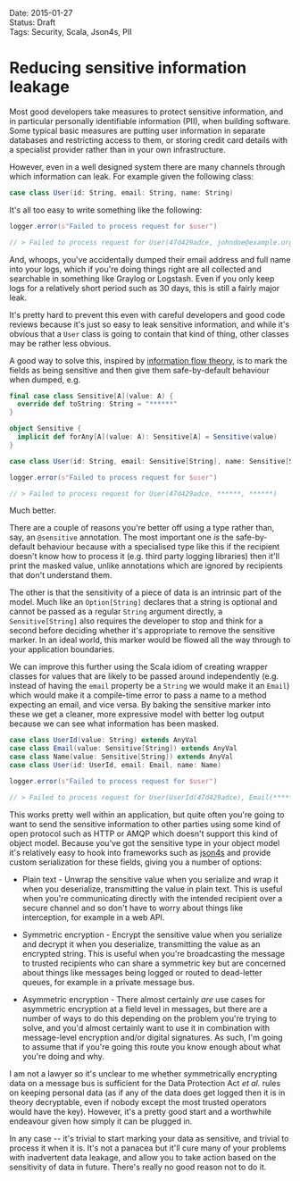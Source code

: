 Date: 2015-01-27  
Status: Draft  
Tags: Security, Scala, Json4s, PII  

# Reducing sensitive information leakage

Most good developers take measures to protect sensitive information, and in particular personally identifiable information (PII), when building software. Some typical basic measures are putting user information in separate databases and restricting access to them, or storing credit card details with a specialist provider rather than in your own infrastructure.

However, even in a well designed system there are many channels through which information can leak. For example given the following class:

~~~scala
case class User(id: String, email: String, name: String)
~~~

It's all too easy to write something like the following:

~~~scala
logger.error(s"Failed to process request for $user")

// > Failed to process request for User(47d429adce, johndoe@example.org, John Doe)
~~~

And, whoops, you've accidentally dumped their email address and full name into your logs, which if you're doing things right are all collected and searchable in something like Graylog or Logstash. Even if you only keep logs for a relatively short period such as 30 days, this is still a fairly major leak.

It's pretty hard to prevent this even with careful developers and good code reviews because it's just so easy to leak sensitive information, and while it's obvious that a `User` class is going to contain that kind of thing, other classes may be rather less obvious.

A good way to solve this, inspired by [information flow theory](http://en.wikipedia.org/wiki/Information_flow_%28information_theory%29), is to mark the fields as being sensitive and then give them safe-by-default behaviour when dumped, e.g.

~~~scala
final case class Sensitive[A](value: A) {
  override def toString: String = "******"
}

object Sensitive {
  implicit def forAny[A](value: A): Sensitive[A] = Sensitive(value)
}

case class User(id: String, email: Sensitive[String], name: Sensitive[String])

logger.error(s"Failed to process request for $user")

// > Failed to process request for User(47d429adce, ******, ******)
~~~

Much better.

There are a couple of reasons you're better off using a type rather than, say, an `@sensitive` annotation. The most important one _is_ the safe-by-default behaviour because with a specialised type like this if the recipient doesn't know how to process it (e.g. third party logging libraries) then it'll print the masked value, unlike annotations which are ignored by recipients that don't understand them.

The other is that the sensitivity of a piece of data is an intrinsic part of the model. Much like an `Option[String]` declares that a string is optional and cannot be passed as a regular `String` argument directly, a `Sensitive[String]` also requires the developer to stop and think for a second before deciding whether it's appropriate to remove the sensitive marker. In an ideal world, this marker would be flowed all the way through to your application boundaries.

We can improve this further using the Scala idiom of creating wrapper classes for values that are likely to be passed around independently (e.g. instead of having the `email` property be a `String` we would make it an `Email`) which would make it a compile-time error to pass a name to a method expecting an email, and vice versa. By baking the sensitive marker into these we get a cleaner, more expressive model with better log output because we can see what information has been masked.

~~~scala
case class UserId(value: String) extends AnyVal
case class Email(value: Sensitive[String]) extends AnyVal
case class Name(value: Sensitive[String]) extends AnyVal
case class User(id: UserId, email: Email, name: Name)

logger.error(s"Failed to process request for $user")

// > Failed to process request for User(UserId(47d429adce), Email(******), Name(******))
~~~

This works pretty well within an application, but quite often you're going to want to send the sensitive information to other parties using some kind of open protocol such as HTTP or AMQP which doesn't support this kind of object model. Because you've got the sensitive type in your object model it's relatively easy to hook into frameworks such as [json4s](https://github.com/json4s/json4s) and provide custom serialization for these fields, giving you a number of options:

- Plain text - Unwrap the sensitive value when you serialize and wrap it when you deserialize, transmitting the value in plain text. This is useful when you're communicating directly with the intended recipient over a secure channel and so don't have to worry about things like interception, for example in a web API.

- Symmetric encryption - Encrypt the sensitive value when you serialize and decrypt it when you deserialize, transmitting the value as an encrypted string. This is useful when you're broadcasting the message to trusted recipients who can share a symmetric key but are concerned about things like messages being logged or routed to dead-letter queues, for example in a private message bus.

- Asymmetric encryption - There almost certainly _are_ use cases for asymmetric encryption at a field level in messages, but there are a number of ways to do this depending on the problem you're trying to solve, and you'd almost certainly want to use it in combination with message-level encryption and/or digital signatures. As such, I'm going to assume that if you're going this route you know enough about what you're doing and why.

I am not a lawyer so it's unclear to me whether symmetrically encrypting data on a message bus is sufficient for the Data Protection Act _et al._ rules on keeping personal data (as if any of the data does get logged then it is in theory decryptable, even if nobody except the most trusted operators would have the key). However, it's a pretty good start and a worthwhile endeavour given how simply it can be plugged in.

In any case -- it's trivial to start marking your data as sensitive, and trivial to process it when it is. It's not a panacea but it'll cure many of your problems with inadvertent data leakage, and allow you to take action based on the sensitivity of data in future. There's really no good reason not to do it.
